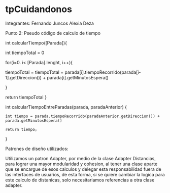 # tpCuidandonos

Integrantes:
  Fernando Juncos
  Alexia Deza

Punto 2: Pseudo código de calculo de tiempo

int calcularTiempo([Parada]){
	
int tiempoTotal = 0

for(i=0. i< [Parada].lenght, i++){
 
 tiempoTotal = tiempoTotal + parada[i].tiempoRecorrido(parada[i-1].getDireccion()) + parada[i].getMinutosEspera()

}



return tiempoTotal
}



int calcularTiempoEntreParadas(parada, paradaAnterior) {
	
	int tiempo = parada.tiempoRecorrido(paradaAnterior.getDireccion()) + parada.getMinutosEspera()

	return tiempo;

}

Patrones de diseño utilizados:

Utilizamos un patron Adapter, por medio de la clase Adapter Distancias, para lograr una mayor modularidad y cohesion, al tener una clase aparte que se encargue de esos calculos
y delegar esta responsabilidad fuera de las interfaces de usuarios, de esta forma, si se quiere cambiar la logica para este calculo de distanicas, solo necesitariamos referencias
a otra clase adapter.



  

  
